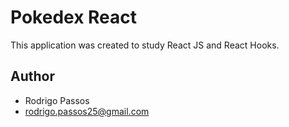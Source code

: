 # Pokedex React

This application was created to study React JS and React Hooks.

## Author

- Rodrigo Passos
- rodrigo.passos25@gmail.com
